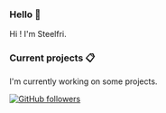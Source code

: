### Hello 👋
Hi ! I'm Steelfri.

### Current projects 📋
I'm currently working on some projects.


[![GitHub followers](https://img.shields.io/github/followers/Steelfri.svg?style=social&label=Follow&maxAge=2592000)](https://github.com/Steelfri?tab=followers)
